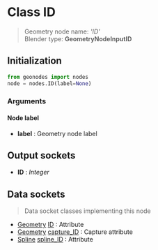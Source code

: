 
# Class ID

> Geometry node name: _'ID'_<br>Blender type:  **GeometryNodeInputID**

## Initialization


```python
from geonodes import nodes
node = nodes.ID(label=None)
```


### Arguments


#### Node label



- **label** : Geometry node label



## Output sockets



- **ID** : _Integer_



## Data sockets

> Data socket classes implementing this node


- [Geometry](./sockets/Geometry.md) [ID](./sockets/Geometry.md#id) : Attribute
- [Geometry](./sockets/Geometry.md) [capture_ID](./sockets/Geometry.md#capture_id) : Capture attribute
- [Spline](./sockets/Spline.md) [spline_ID](./sockets/Spline.md#spline_id) : Attribute


